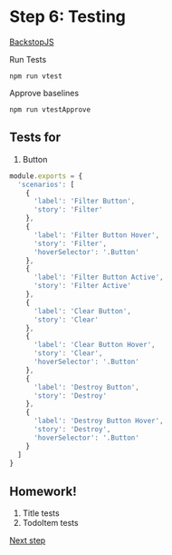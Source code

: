 # Step 6: Testing

[BackstopJS](https://garris.github.io/BackstopJS/)

Run Tests

`npm run vtest`

Approve baselines

`npm run vtestApprove`



## Tests for
1. Button
```js
module.exports = {
  'scenarios': [
    {
      'label': 'Filter Button',
      'story': 'Filter'
    },
    {
      'label': 'Filter Button Hover',
      'story': 'Filter',
      'hoverSelector': '.Button'
    },
    {
      'label': 'Filter Button Active',
      'story': 'Filter Active'
    },
    {
      'label': 'Clear Button',
      'story': 'Clear'
    },
    {
      'label': 'Clear Button Hover',
      'story': 'Clear',
      'hoverSelector': '.Button'
    },
    {
      'label': 'Destroy Button',
      'story': 'Destroy'
    },
    {
      'label': 'Destroy Button Hover',
      'story': 'Destroy',
      'hoverSelector': '.Button'
    }
  ]
}
```

## Homework!

1. Title tests
2. TodoItem tests

[Next step](./_instructions/step-7.md)
